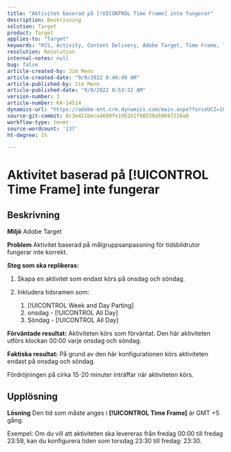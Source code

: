 ```yaml
---
title: "Aktivitet baserad på [!UICONTROL Time Frame] inte fungerar"
description: Beskrivning
solution: Target
product: Target
applies-to: "Target"
keywords: "KCS, Activity, Content Delivery, Adobe Target, Time Frame, lag, targeting"
resolution: Resolution
internal-notes: null
bug: false
article-created-by: Jim Menn
article-created-date: "9/9/2022 8:40:49 AM"
article-published-by: Jim Menn
article-published-date: "9/9/2022 8:53:32 AM"
version-number: 3
article-number: KA-14514
dynamics-url: "https://adobe-ent.crm.dynamics.com/main.aspx?forceUCI=1&pagetype=entityrecord&etn=knowledgearticle&id=18e1a81a-1b30-ed11-9db1-0022480866ad"
source-git-commit: 0c3e421beca46d9fe1952b1f98538a50697216a0
workflow-type: tm+mt
source-wordcount: '137'
ht-degree: 1%

---
```


# Aktivitet baserad på [!UICONTROL Time Frame] inte fungerar

## Beskrivning


<b>Miljö</b>
Adobe Target

<b>Problem</b>
Aktivitet baserad på målgruppsanpassning för tidsbildrutor fungerar inte korrekt.

<b>Steg som ska replikeras:</b>

1. Skapa en aktivitet som endast körs på onsdag och söndag.
2. Inkludera tidsramen som:

   1. [!UICONTROL Week and Day Parting]
   2. onsdag - [!UICONTROL All Day]
   3. Söndag - [!UICONTROL All Day]




<b>Förväntade resultat:</b>
Aktiviteten körs som förväntat. Den här aktiviteten utförs klockan 00:00 varje onsdag och söndag.

<b>Faktiska resultat:</b>
På grund av den här konfigurationen körs aktiviteten endast på onsdag och söndag.

Fördröjningen på cirka 15-20 minuter inträffar när aktiviteten körs.


## Upplösning


<b>Lösning</b>
Den tid som måste anges i <b>[!UICONTROL Time Frame]</b> är GMT +5 gång.

Exempel: Om du vill att aktiviteten ska levereras från fredag 00:00 till fredag 23:59, kan du konfigurera tiden som torsdag 23:30 till fredag: 23:30.


